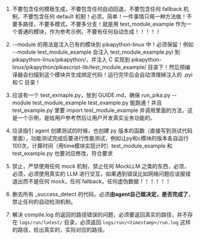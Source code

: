 1. 不要包含任何模板生成，不要包含任何自动回退，不要包含任何 fallback 机制，不要包含任何 default 机制！必须，简单！一件事情只用一种方法做！不要多路径，不要多模式，不要多分支！就是用 test_module_example 作为一个普通的模块，作为参考示例，不要有任何自动生成！！！！！

2. --module 的用法是注入已有的模块到 pikapython-linux 中！必须保留！例如 --module test_module_example 会注入 test_module_example.pyi 到 pikapython-linux/pikapython/，并注入 C 实现到 pikapython-linux/pikapython/pikascript-lib/test_module_example/ 目录下！然后预编译器会扫描到这个模块并生成绑定代码！运行完毕后会自动清理掉注入的 .pyi 和 C 目录！

3. 应该有一个 test_exmaple.py，放到 GUIDE.md，确保 run_pika.py --module test_module_example test_example.py 能跑通！并且 test_example.py 里要 import test_module_example 并调用里面的方法，这是一个示例，是给用户参考然后让用户开发真实业务功能的。

4. 应该指引 agent 创建测试的时候，也创建 py 版本的函数（直接写到测试代码里面），功能测试完成后要进行性能测试，例如让py和c模块的版本各自运行100次，计算时间（用time模块实现计时）test_module_example 和 test_example.py 也要对应修改，符合要求

5. 禁止，严禁使用任何 mock 机制，禁止任何 MockLLM 之类的东西，必须，必须，必须使用真实的 LLM 进行交互，如果遇到错误比如网络问题应该报错退出而不是任何 mock，任何 fallback，任何虚伪数据！！！！！！

6. 删去所有 _success_detect 的代码，必须**由agent自己做决定，是否完成了**，禁止任何的自动检测机制。

7. 解决 compile.log 的返回的路径错误的问题，必须要返回真实的路径，并不存在 `logs/run/latest/` 目录，必须返回 `logs/run/<timestamp>/run.log` 这样的路径，给出真实的，实际对应的路径。
